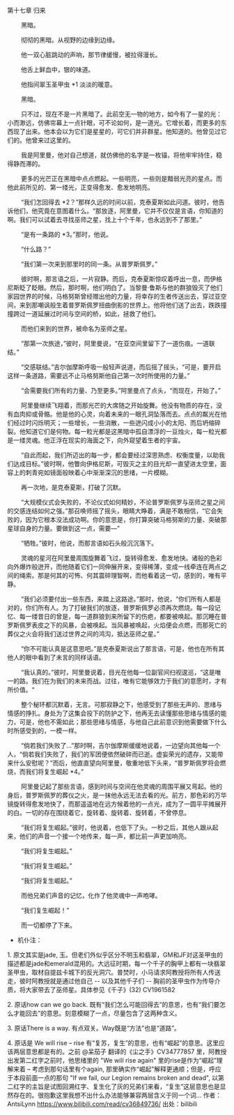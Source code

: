 第十七章 归来

        黑暗。

        彻彻的黑暗。从视野的边缘到边缘。

        他一双心脏跳动的声响，那节律缓慢，被拉得漫长。

        他舌上鲜血中，银的味道。

        他指间翠玉圣甲虫 *1 淡淡的暖意。

        黑暗。

        只不过，现在不是一片黑暗了。此前空无一物的地方，如今有了一星的光：小而渺远，仿佛帘幕上一点针眼，可不论如何，是一道光。它增长着，而更多的东西现了出来。他本会以为它们是星星的，可它们并非群星。他知道的。他曾见过它们的。他曾来过这里的。

        我是阿里曼，他对自己想道，就仿佛他的名字是一枚锚，将他牢牢持住，稳得静而滞的。

        更多的光芒正在黑暗中点点燃起。一些明亮，一些则是黯弱光亮的星点。而他此前所见的、第一缕光，正变得愈发、愈发地明亮。

        “我们怎回得去 *2？”那样久远的时间以前，克泰夏斯如此问道。彼时，他告诉他们，他究竟在意图着什么。“那放逐，阿里曼，它并不仅仅是言语，你知道的啊。我们可以试着去寻找巫师之星，找上十个千年，也永远到不了那里。”

        “是有一条路的 *3。”那时，他说。

        “什么路？”

        “我们第一次来到那里时的同一条。从普罗斯佩罗。”

        彼时啊，那言语之后，一片寂静。而后，克泰夏斯惊叹着呼出一息，而伊格尼斯眨了眨眼。然后，那时啊，他们明白了。当黎曼·鲁斯与他的群狼毁灭了他们家园世界的时候，马格努斯曾经赠出他的力量，将幸存的生者传送出去，穿过亚空间，来到那嘲讽般生着普罗斯佩罗扭曲倒影的世界上。他将他们送了出去，跌跌撞撞跨过一道延展过时间与空间的桥，如此，拯救了他们。

        而他们来到的世界，被命名为巫师之星。

        “那第一次旅途，”彼时，阿里曼说，“在亚空间里留下了一道伤痕。一道联结。”

        “交感联结。”吉尔伽摩斯呼吸一般轻声说道，而后摇了摇头，“可是，要开启这样一条道路，需要远不止马格努斯他自己第一次时所使用的力量。”

        “会需要我们所有的力量、乃至更多。”阿里曼点了点头，“而现在，开始了。”

        阿里曼继续飞翔着，而那光芒的大席随之开始旋舞。他没有物质的存在，没有血肉抑或骨骼。他是他的心灵，向着未来的一眼孔洞坠落而去。点点的粼光在他们经过时闪烁明灭；一些增长，一些消散，一些迸闪成小小的太阳、而后坍缩碎裂。他知道它们是何物。每一粒光都是这黑暗中孤自漂浮的一豆烛火，每一粒光都是一缕灵魂。他正浮在现实的海面之下，向外窥望着生者的宇宙。

        “自此而起，我们所迈出的每一步，都会要经过深思熟虑、权衡度量，以助我们达成目标。”彼时啊，他瞥向伊格尼斯，可毁灭之主的目光却一直望进太空里，面容上的刺青宛如镜面般映着心中渐渐深沉的思绪，一片模糊。

        再一次地，是克泰夏斯，打破了沉默。

        “大规模仪式会失败的，不论仪式如何精妙，不论普罗斯佩罗与巫师之星之间的交感连结如何之强。”那召唤师摇了摇头，眼睛大睁着，满是不敢相信，“它会失败的，因为它根本没法成功啊。你的意思是，你打算突破马格努斯的力量、突破那星球自身的力量。要做到这一点，需要—”

        “牺牲。”彼时，他说，而那言语如石头般沉沉落下。

        灵魂的星河在阿里曼周围旋舞着飞过，旋转得愈发、愈发地快。诸般的色彩向外爆炸般迸开，而他随着它们一同伸展开来，变得稀薄，变成一线牵连在两点之间的绳索。那是何其的可怖、何其震碎理智啊，而他看着这一切，感到的，唯有平静。

        “我们必须要付出一些东西，来踏上这路途。”那时，他说，“你们所有人都是对的，你们所有人。为了打破我们的放逐，普罗斯佩罗必须再次燃烧。每一段记忆、每一缕昔日的曾是，每一道群狼到来所留下的伤疤，都要被唤起。那沉睡在普罗斯佩罗表皮之下的风暴，会被唤起。当风暴被唤起，火焰便会点燃，而那死亡的葬仪之火会将我们送过世界之间的鸿沟，抵达巫师之星。”

        “你不可能认真是这意思吧。”是克泰夏斯说出了那言语，可是，他也在所有其他人的眼中看到了未言的同样话语。

        “我认真的。”彼时，阿里曼说着，目光在他每一位副官间扫视逡巡，“这是唯一的路。我们在为我们的未来而战。过往，唯有它能够效力于我们的意愿时，才有所价值。“

        整个秘环都沉默着，无言。可那寂静之下，他感受到了那些无声的、思绪与情感的挣扎。身处为了这集会投下的防护之下，他再无去读懂那些思绪与情感的能力，可是，他也不需如此；那些思绪与情感，与他自己此前意识到他需要做下什么时所感受到的，一模一样。

        “倘若我们失败了…”那时啊，吉尔伽摩斯缓缓地说着，一边望向其他每一个人，“倘若我们失败了，我们的军团便依然破碎而已逝。虚妄荣光的遗存，又能带来什么安慰呢？”而后，他直直望向阿里曼，敬重地低下头来，“普罗斯佩罗将会燃烧，而我们将复生崛起 *4。”

        阿里曼记起了那些言语，感到时间与空间在他灵魂的周围平展又弯起。他的身后，普罗斯佩罗的葬仪之火，是一抹他永远无法去看的光。前方，那色彩的万华镜旋转得愈发地快了，而那遥遥地在远方候着他的一点光，成为了一圆平平摊展开的白。一切的存在围绕着它，旋转着、旋转着、旋转着，不曾停息。

        “我们将复生崛起。”彼时，他说着，也低下了头。一秒之后，其他人跟从起来，他们的声音一个接一个地传来，每一声，都比前一声更加响亮。

        “我们将复生崛起。”

        “我们将复生崛起。”

        “我们将复生崛起。”

        而他兄弟们声音的记忆，化作了他灵魂中一声咆哮。

        “我们复生崛起！”

        而一切都停了下来。



* 机仆注：

1. 原文其实是jade, 玉。但老们外似乎区分不明玉和翡翠，GM和JF对这圣甲虫的描述都是jade和emerald混用的。大远征时期，每一个千子的胸甲上都有一块翡翠圣甲虫，取材自提兹卡城下的反光洞穴。普焚时，小马请求阿教授将所有人传送走，彼时阿教授就是通过他自己 -- 以及其他千子们 -- 胸前的圣甲虫作为传导介质，将大家带去了巫师星。具体参见《千子》(32) CV1961582

2. 原话how can we go back. 既有“我们怎么可能回得去”的意思，也有“我们要怎么才能回去”的意思。刻意模糊了一点，尽量包含了这两种含义。

3. 原话There is a way. 有点双关。Way既是“方法”也是“道路”。

4. 原话是 We will rise – rise 有“复苏，复生”的意思，也有“崛起”的意思。这里应该两层意思都是有的。之前 @呆茄子 翻译的《尘之手》CV34777857 里，阿教授出发第二红字之前时，他思绪里的 "We will rise again" 里的rise是作为“崛起”理解来着 – 考虑到那句话里有个again, 那里确实作“崛起”解释更通顺；但是，呼应于本段前面一点的那句 "If we fail, our Legion remains broken and dead", 以第二红字的主旨是试图回溯红字、复生化了灰的兄弟们来看，“复生”这层意思也是显然存在的。很抱歉这里我想不出什么办法能够兼容两层含义于同一个词... 作者：AntsiLynn https://www.bilibili.com/read/cv36849736/ 出处：bilibili
